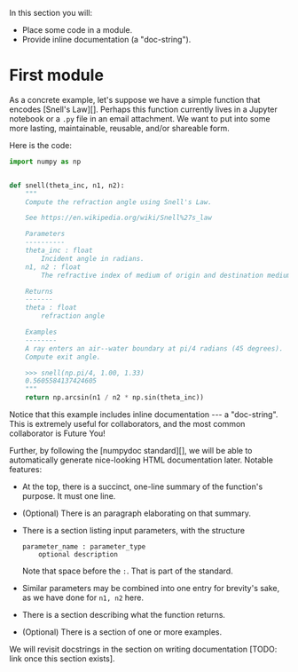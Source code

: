 In this section you will:

- Place some code in a module.
- Provide inline documentation (a "doc-string").

# First module

As a concrete example, let's suppose we have a simple function that encodes [Snell's Law][].
Perhaps this function currently lives in a Jupyter notebook or a `.py` file in
an email attachment. We want to put into some more lasting, maintainable,
reusable, and/or shareable form.

Here is the code:

```py
import numpy as np


def snell(theta_inc, n1, n2):
    """
    Compute the refraction angle using Snell's Law.

    See https://en.wikipedia.org/wiki/Snell%27s_law

    Parameters
    ----------
    theta_inc : float
        Incident angle in radians.
    n1, n2 : float
        The refractive index of medium of origin and destination medium.

    Returns
    -------
    theta : float
        refraction angle

    Examples
    --------
    A ray enters an air--water boundary at pi/4 radians (45 degrees).
    Compute exit angle.

    >>> snell(np.pi/4, 1.00, 1.33)
    0.5605584137424605
    """
    return np.arcsin(n1 / n2 * np.sin(theta_inc))
```

Notice that this example includes inline documentation --- a "doc-string". This
is extremely useful for collaborators, and the most common collaborator is
Future You!

Further, by following the [numpydoc standard][], we will be able to
automatically generate nice-looking HTML documentation later. Notable features:

- At the top, there is a succinct, one-line summary of the function's purpose.
  It must one line.

- (Optional) There is an paragraph elaborating on that summary.

- There is a section listing input parameters, with the structure

  ```none
  parameter_name : parameter_type
      optional description
  ```

  Note that space before the `:`. That is part of the standard.

- Similar parameters may be combined into one entry for brevity's sake, as we
  have done for `n1, n2` here.

- There is a section describing what the function returns.

- (Optional) There is a section of one or more examples.

We will revisit docstrings in the section on writing documentation
[TODO: link once this section exists].
